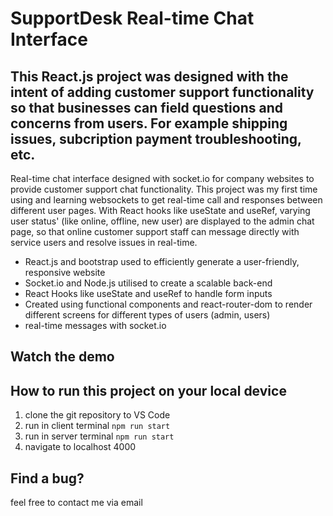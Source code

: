 # SupportDesk Real-time Chat Interface

## This React.js project was designed with the intent of adding customer support functionality so that businesses can field questions and concerns from users. For example shipping issues, subcription payment troubleshooting, etc. 

Real-time chat interface designed with socket.io for company websites to provide customer support chat functionality. This project was my first time using and learning websockets to get real-time call and responses between different user pages. With React hooks like useState and useRef, varying user status' (like online, offline, new user) are displayed to the admin chat page, so that online customer support staff can message directly with service users and resolve issues in real-time.

* React.js and bootstrap used to efficiently generate a user-friendly, responsive website
* Socket.io and Node.js utilised to create a scalable back-end
* React Hooks like useState and useRef to handle form inputs
* Created using functional components and react-router-dom to render different screens for different types of users (admin, users)
* real-time messages with socket.io

## Watch the demo


## How to run this project on your local device
1. clone the git repository to VS Code
2. run in client terminal `npm run start`
3. run in server terminal `npm run start`
4. navigate to localhost 4000

## Find a bug? 
feel free to contact me via email
